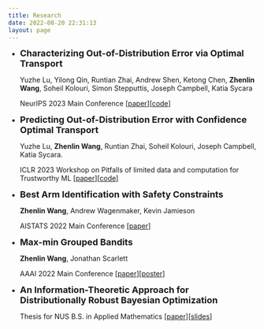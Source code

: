 ```yaml
---
title: Research
date: 2022-08-20 22:31:13
layout: page
---
```


- <b style="font-size: 18px;"><span >Characterizing Out-of-Distribution Error via Optimal Transport</span></b>

  Yuzhe Lu, Yilong Qin, Runtian Zhai, Andrew Shen, Ketong Chen, **Zhenlin Wang**, Soheil Kolouri, Simon Stepputtis, Joseph Campbell, Katia Sycara

  NeurIPS 2023 Main Conference
  [[paper](https://arxiv.org/abs/2305.15640)][[code](https://github.com/luyuzhe111/COT)]

<span ></span>

- <b style="font-size: 18px;"><span >Predicting Out-of-Distribution Error with Confidence Optimal Transport</span></b>

  Yuzhe Lu, **Zhenlin Wang**, Runtian Zhai, Soheil Kolouri, Joseph Campbell, Katia Sycara.

  ICLR 2023 Workshop on Pitfalls of limited data and computation for Trustworthy ML
  [[paper](https://arxiv.org/abs/2302.05018)][[code](https://gitfront.io/r/user-1757701/2pGjr3LwFmhb/FOT-OOD/)]

<span ></span>

- <b style="font-size: 18px;"><span >Best Arm Identification with Safety Constraints</span></b>

  **Zhenlin Wang**, Andrew Wagenmaker, Kevin Jamieson

  AISTATS 2022 Main Conference
  [[paper](https://arxiv.org/abs/2111.12151)]

<span ></span>

- <b style="font-size: 18px;"><span>Max-min Grouped Bandits</span></b>

  **Zhenlin Wang**, Jonathan Scarlett

  AAAI 2022 Main Conference
  [[paper](https://arxiv.org/abs/2111.08862)][[poster](https://drive.google.com/file/d/1xCvf5Aww7aeFcK4KrB2QCCitkpHC6F51/view?usp=sharing)]

<span ></span>

- <b style="font-size: 18px;"><span >An Information-Theoretic Approach for Distributionally Robust Bayesian Optimization</span></b>

  Thesis for NUS B.S. in Applied Mathematics
  [[paper](https://drive.google.com/file/d/1jfOYULgZDWSMDulxfls9QQ2vqzdQJUx5/view?usp=sharing)][[slides](https://drive.google.com/file/d/1OQ-pzhO5DZP3IRJXbHX9o4y4mDXb_DCd/view?usp=sharing)]
